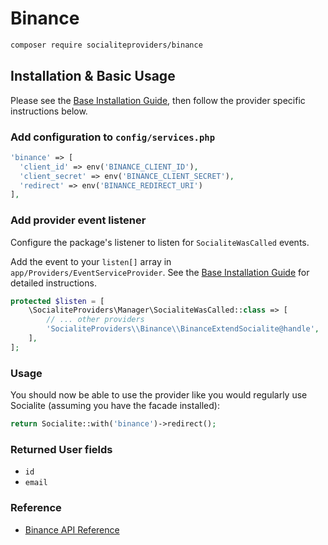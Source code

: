 # Binance

```bash
composer require socialiteproviders/binance
```

## Installation & Basic Usage

Please see the [Base Installation Guide](https://socialiteproviders.com/usage/), then follow the provider specific instructions below.

### Add configuration to `config/services.php`

```php
'binance' => [
  'client_id' => env('BINANCE_CLIENT_ID'),  
  'client_secret' => env('BINANCE_CLIENT_SECRET'),  
  'redirect' => env('BINANCE_REDIRECT_URI') 
],
```

### Add provider event listener

Configure the package's listener to listen for `SocialiteWasCalled` events.

Add the event to your `listen[]` array in `app/Providers/EventServiceProvider`. See the [Base Installation Guide](https://socialiteproviders.com/usage/) for detailed instructions.

```php
protected $listen = [
    \SocialiteProviders\Manager\SocialiteWasCalled::class => [
        // ... other providers
        'SocialiteProviders\\Binance\\BinanceExtendSocialite@handle',
    ],
];
```

### Usage

You should now be able to use the provider like you would regularly use Socialite (assuming you have the facade installed):

```php
return Socialite::with('binance')->redirect();
```

### Returned User fields

- ``id``
- ``email``

### Reference

- [Binance API Reference](https://developers.binance.com/)
